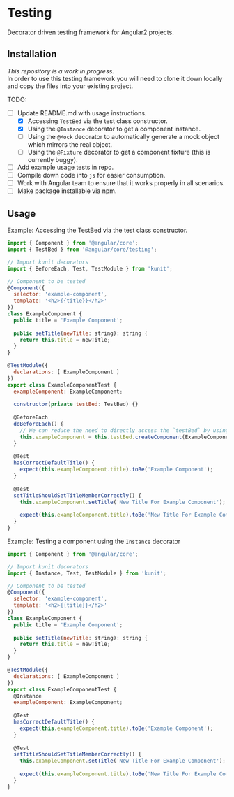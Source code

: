 # Testing
Decorator driven testing framework for Angular2 projects.

## Installation
*This repository is a work in progress.*<br>
In order to use this testing framework you will need to clone it down locally and copy the files into your existing project.<br>

TODO:
- [ ] Update README.md with usage instructions.
  + [x] Accessing `TestBed` via the test class constructor.
  + [x] Using the `@Instance` decorator to get a component instance.
  + [ ] Using the `@Mock` decorator to automatically generate a mock object which mirrors the real object.
  + [ ] Using the `@Fixture` decorator to get a component fixture (this is currently buggy).
- [ ] Add example usage tests in repo.
- [ ] Compile down code into `js` for easier consumption.
- [ ] Work with Angular team to ensure that it works properly in all scenarios.
- [ ] Make package installable via npm.

## Usage
Example: Accessing the TestBed via the test class constructor.
```JavaScript
import { Component } from '@angular/core';
import { TestBed } from '@angular/core/testing';

// Import kunit decorators
import { BeforeEach, Test, TestModule } from 'kunit';

// Component to be tested
@Component({
  selector: 'example-component',
  template: '<h2>{{title}}</h2>'
})
class ExampleComponent {
  public title = 'Example Component';
  
  public setTitle(newTitle: string): string {
    return this.title = newTitle;
  }
}

@TestModule({
  declarations: [ ExampleComponent ]
})
export class ExampleComponentTest {
  exampleComponent: ExampleComponent;
  
  constructor(private testBed: TestBed) {}
  
  @BeforeEach
  doBeforeEach() {
    // We can reduce the need to directly access the `testBed` by using the `Instance` decorator (see below).
    this.exampleComponent = this.testBed.createComponent(ExampleComponent).componentInstance;
  }
  
  @Test
  hasCorrectDefaultTitle() {
    expect(this.exampleComponent.title).toBe('Example Component');
  }
  
  @Test
  setTitleShouldSetTitleMemberCorrectly() {
    this.exampleComponent.setTitle('New Title For Example Component');
    
    expect(this.exampleComponent.title).toBe('New Title For Example Component');
  }
}
```

Example: Testing a component using the `Instance` decorator
```JavaScript
import { Component } from '@angular/core';

// Import kunit decorators
import { Instance, Test, TestModule } from 'kunit';

// Component to be tested
@Component({
  selector: 'example-component',
  template: '<h2>{{title}}</h2>'
})
class ExampleComponent {
  public title = 'Example Component';
  
  public setTitle(newTitle: string): string {
    return this.title = newTitle;
  }
}

@TestModule({
  declarations: [ ExampleComponent ]
})
export class ExampleComponentTest {
  @Instance
  exampleComponent: ExampleComponent;
  
  @Test
  hasCorrectDefaultTitle() {
    expect(this.exampleComponent.title).toBe('Example Component');
  }
  
  @Test
  setTitleShouldSetTitleMemberCorrectly() {
    this.exampleComponent.setTitle('New Title For Example Component');
    
    expect(this.exampleComponent.title).toBe('New Title For Example Component');
  }
}
```
